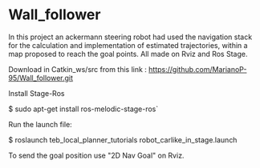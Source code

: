 # Wall_follower

In this project an ackermann steering robot had used the navigation stack for the calculation and implementation of estimated trajectories, within a map proposed to reach the goal points. All made on Rviz and Ros Stage.

   Download in Catkin_ws/src from this link  :
   https://github.com/MarianoP-95/Wall_follower.git
 
   Install Stage-Ros

   $   sudo apt-get install ros-melodic-stage-ros`
   
  Run the launch file:

   $ roslaunch teb_local_planner_tutorials robot_carlike_in_stage.launch


   To send the goal position use "2D Nav Goal" on Rviz.





